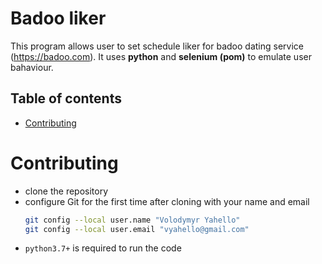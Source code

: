 # Badoo liker
This program allows user to set schedule liker for badoo dating service (https://badoo.com).
It uses **python** and **selenium (pom)** to emulate user bahaviour. 

## Table of contents
- [Contributing](#contributing)

# Contributing

- clone the repository
- configure Git for the first time after cloning with your name and email
  ```bash
  git config --local user.name "Volodymyr Yahello"
  git config --local user.email "vyahello@gmail.com"
  ```
- `python3.7+` is required to run the code